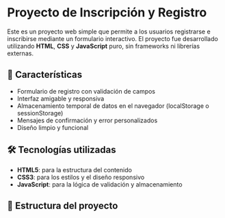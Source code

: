 # Proyecto de Inscripción y Registro

Este es un proyecto web simple que permite a los usuarios registrarse e inscribirse mediante un formulario interactivo. El proyecto fue desarrollado utilizando **HTML**, **CSS** y **JavaScript** puro, sin frameworks ni librerías externas.

## 🚀 Características

- Formulario de registro con validación de campos
- Interfaz amigable y responsiva
- Almacenamiento temporal de datos en el navegador (localStorage o sessionStorage)
- Mensajes de confirmación y error personalizados
- Diseño limpio y funcional

## 🛠 Tecnologías utilizadas

- **HTML5**: para la estructura del contenido
- **CSS3**: para los estilos y el diseño responsivo
- **JavaScript**: para la lógica de validación y almacenamiento

## 📁 Estructura del proyecto


